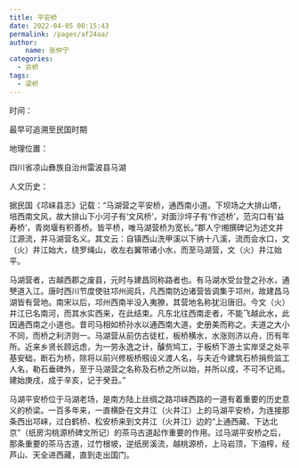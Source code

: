 ```yaml
---
title: 平安桥
date: 2022-04-05 00:15:43
permalink: /pages/af24aa/
author:
    name: 张仲宁
categories:
  - 古桥
tags:
  - 梁桥 
---
```

时间：

最早可追溯至民国时期

地理位置：

四川省凉山彝族自治州雷波县马湖

人文历史：

据民国《邛崃县志》记载：“马湖营之平安桥，通西南小道。下坝场之大排山塔，培西南文风，故大排山下小河子有‘文风桥’，对面沙坪子有‘作述桥’，范沟口有‘益寿桥’，青岗堰有积善桥。皆平桥，唯马湖营桥为宽长。”郡人宁缃撰碑记为述文井江源流，并马湖营名义。其文云：自镇西山洗甲溪以下纳十八溪，流而会水口，文（火）井江始大，绕罗绳山，收左右翼带诸小水，而至马湖营，文（火）井江始平。

马湖营者，古越西郡之废县，元时与建昌同称路者也。有马湖水受台登之孙水，通僰道入江。唐时西川节度使驻邛州阅兵，凡西南防边诸营皆调集于邛州，故建昌马湖皆有营地。南宋以后，邛州西南半没入夷獠，其营地名称犹沿唐旧。今文（火）井江已名南河，而其水实西来，在此结束。凡东北往西南走者，不能飞越此水，此因通西南之小道也。昔司马相如桥孙水以通西南大道，史册美而称之。夫道之大小不同，而桥之利济则一。马湖营从前仿古徒杠，板桥横水，水涨则济以舟，历有年所。近来乡贤长顾远虑，为一劳永逸之计，醵赀鸠工，于板桥下游土实岸坚之处平基安础，断石为桥，除将以前兴修板桥剏设义渡人名，与夫近今建筑石桥捐赀监工人名，勒石垂碑外，至于马湖营之名称及石桥之所以始，并所以成，不可不记焉。建始庚戌，成于辛亥，记于癸丑。”

马湖平安桥位于马湖老场，是南方陆上丝绸之路邛崃西路的一道有着重要的历史意义的桥梁。一百多年来，一直横卧在文井江（火井江）上的马湖平安桥，为连接那条西出邛崃，过白鹤桥、松安桥来到文井江（火井江）边的“上通西藏、下达北京”（纸房沟桃源桥碑文所记）的茶马古道起作重要的作用。过马湖平安桥之后，那条重要的茶马古道，过竹根坡，逆纸房溪流，越桃源桥，上马岩顶，下油榨，经芦山、天全进西藏，直到走出国门。
